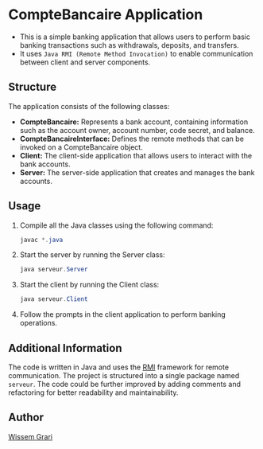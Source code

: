 # CompteBancaire Application

- This is a simple banking application that allows users to perform basic banking transactions such as withdrawals, deposits, and transfers.
- It uses `Java RMI (Remote Method Invocation)` to enable communication between client and server components.

## Structure

The application consists of the following classes:

- **CompteBancaire:** Represents a bank account, containing information such as the account owner, account number, code secret, and balance.
- **CompteBancaireInterface:** Defines the remote methods that can be invoked on a CompteBancaire object.
- **Client:** The client-side application that allows users to interact with the bank accounts.
- **Server:** The server-side application that creates and manages the bank accounts.

## Usage

1. Compile all the Java classes using the following command:

   ```java
   javac *.java

2. Start the server by running the Server class:

    ```java
    java serveur.Server

3. Start the client by running the Client class:

    ```java
    java serveur.Client
   
4. Follow the prompts in the client application to perform banking operations.
  
## Additional Information
The code is written in Java and uses the [RMI](https://docs.oracle.com/javase/7/docs/technotes/guides/rmi/hello/hello-world.html) framework for remote communication.
The project is structured into a single package named `serveur`.
The code could be further improved by adding comments and refactoring for better readability and maintainability.

## Author
[Wissem Grari](https://github.com/wissemgrari)